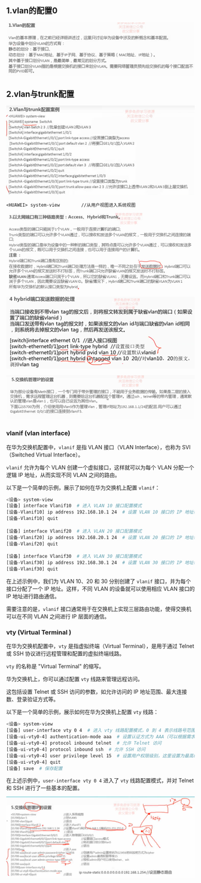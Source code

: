## 1.vlan的配置0

![1697475643074](image/华为配置2交换机配置/1697475643074.png)

## 2.vlan与trunk配置

![1697476866356](image/华为配置2交换机配置/1697476866356.png)

```
<HUAWEI> system-view        //从用户视图进入系统视图
```

![1697479067532](image/华为配置2交换机配置/1697479067532.png)

![1697479034124](image/华为配置2交换机配置/1697479034124.png)

![1697479548168](image/华为配置2交换机配置/1697479548168.png)


### vlanif (vlan interface)

在华为交换机配置中，`vlanif` 是指 VLAN 接口（VLAN Interface），也称为 SVI（Switched Virtual Interface）。

`vlanif` 允许为每个 VLAN 创建一个虚拟接口，这样就可以为每个 VLAN 分配一个逻辑 IP 地址，从而实现不同 VLAN 之间的路由。

以下是一个简单的示例，展示了如何在华为交换机上配置 `vlanif`：

```bash
<设备> system-view
[设备] interface Vlanif10  # 进入 VLAN 10 接口配置模式
[设备-Vlanif10] ip address 192.168.10.1 24  # 设置 VLAN 10 接口的 IP 地址和子网掩码
[设备-Vlanif10] quit

[设备] interface Vlanif20  # 进入 VLAN 20 接口配置模式
[设备-Vlanif20] ip address 192.168.20.1 24  # 设置 VLAN 20 接口的 IP 地址和子网掩码
[设备-Vlanif20] quit

[设备] interface Vlanif30  # 进入 VLAN 30 接口配置模式
[设备-Vlanif30] ip address 192.168.30.1 24  # 设置 VLAN 30 接口的 IP 地址和子网掩码
[设备-Vlanif30] quit
```

在上述示例中，我们为 VLAN 10、20 和 30 分别创建了 `vlanif` 接口，并为每个接口分配了一个 IP 地址。这样，不同 VLAN 的设备就可以使用相应 VLAN 接口的 IP 地址进行路由通信。

需要注意的是，`vlanif` 接口通常用于在交换机上实现三层路由功能，使得交换机可以在不同 VLAN 之间进行 IP 层面的通信。

### vty (Virtual Terminal )

在华为交换机配置中，`vty` 是指虚拟终端（Virtual Terminal），是用于通过 Telnet 或 SSH 协议进行远程管理和配置的虚拟终端线路。

`vty` 的名称是 "Virtual Terminal" 的缩写。

华为交换机上，你可以通过配置 `vty` 线路来管理远程访问。

这包括设置 Telnet 或 SSH 访问的参数，如允许访问的 IP 地址范围、最大连接数、登录验证方式等。

以下是一个简单的示例，展示如何在华为交换机上配置 `vty` 线路：

```bash
<设备> system-view
[设备] user-interface vty 0 4  # 进入 vty 线路配置模式，0 到 4 表示线路号范围
[设备-ui-vty0-4] authentication-mode aaa  # 设置认证方式为 AAA（可以根据需求选择其他认证方式）
[设备-ui-vty0-4] protocol inbound telnet  # 允许 Telnet 访问
[设备-ui-vty0-4] protocol inbound ssh  # 允许 SSH 访问
[设备-ui-vty0-4] user privilege level 15  # 设置用户权限级别，这里设置为最高级别 15
[设备-ui-vty0-4] quit
[设备] save  # 保存配置
```

在上述示例中，`user-interface vty 0 4` 进入了 `vty` 线路配置模式，并对 Telnet 和 SSH 进行了一些基本的配置。


![1697480162686](image/华为配置2交换机配置/1697480162686.png)

